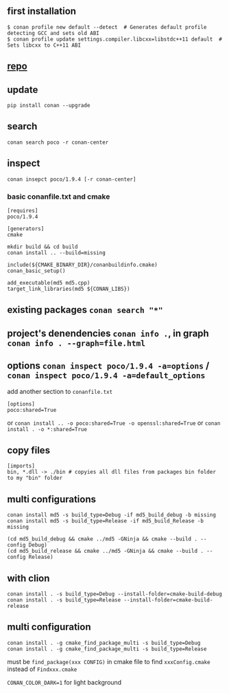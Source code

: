 ## first installation

```
$ conan profile new default --detect  # Generates default profile detecting GCC and sets old ABI
$ conan profile update settings.compiler.libcxx=libstdc++11 default  # Sets libcxx to C++11 ABI
```

## [repo](https://conanio.center)

## update

`pip install conan --upgrade`

## search

`conan search poco -r conan-center`

## inspect

`conan insepct poco/1.9.4 [-r conan-center]`

### basic conanfile.txt and cmake
```
[requires]
poco/1.9.4

[generators]
cmake
```
```
mkdir build && cd build
conan install .. --build=missing
```

```
include(${CMAKE_BINARY_DIR}/conanbuildinfo.cmake)
conan_basic_setup()

add_executable(md5 md5.cpp)
target_link_libraries(md5 ${CONAN_LIBS})
```

## existing packages `conan search "*"`

## project's denendencies `conan info .`, in graph `conan info . --graph=file.html`

## options `conan inspect poco/1.9.4 -a=options` / `conan inspect poco/1.9.4 -a=default_options`

add another section to `conanfile.txt`

```
[options]
poco:shared=True
```

or `conan install .. -o poco:shared=True -o openssl:shared=True` or `conan install . -o *:shared=True`

## copy files

```
[imports]
bin, *.dll -> ./bin # copyies all dll files from packages bin folder to my "bin" folder
```

## multi configurations

```
conan install md5 -s build_type=Debug -if md5_build_debug -b missing
conan install md5 -s build_type=Release -if md5_build_Release -b missing

(cd md5_build_debug && cmake ../md5 -GNinja && cmake --build . --config Debug)
(cd md5_build_release && cmake ../md5 -GNinja && cmake --build . --config Release)
```

## with clion

```
conan install . -s build_type=Debug --install-folder=cmake-build-debug
conan install . -s build_type=Release --install-folder=cmake-build-release
```

## multi configuration

```
conan install . -g cmake_find_package_multi -s build_type=Debug
conan install . -g cmake_find_package_multi -s build_type=Release
```

must be `find_package(xxx CONFIG)` in cmake file to find `xxxConfig.cmake` instead of `Findxxx.cmake`

`CONAN_COLOR_DARK=1` for light background
